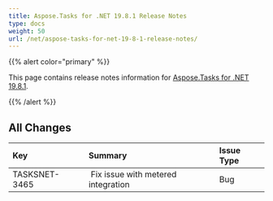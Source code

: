 ```yaml
---
title: Aspose.Tasks for .NET 19.8.1 Release Notes
type: docs
weight: 50
url: /net/aspose-tasks-for-net-19-8-1-release-notes/
---
```


{{% alert color="primary" %}} 

This page contains release notes information for [Aspose.Tasks for .NET 19.8.1](https://downloads.aspose.com/tasks/net/new-releases/aspose.tasks-for-.net-19.8.1/).

{{% /alert %}} 
## **All Changes**

|**Key**|**Summary**|**Issue Type**|
| :- | :- | :- |
|TASKSNET-3465 | Fix issue with metered integration|Bug |

